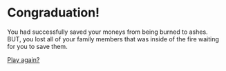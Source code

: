 # Congraduation!  
You had successfully saved your moneys from being burned to ashes.  
BUT, you lost all of your family members that was inside of the fire waiting for you to save them.

[Play again?](../home.md)